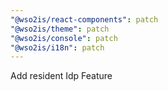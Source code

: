 ```yaml
---
"@wso2is/react-components": patch
"@wso2is/theme": patch
"@wso2is/console": patch
"@wso2is/i18n": patch
---
```


Add resident Idp Feature
